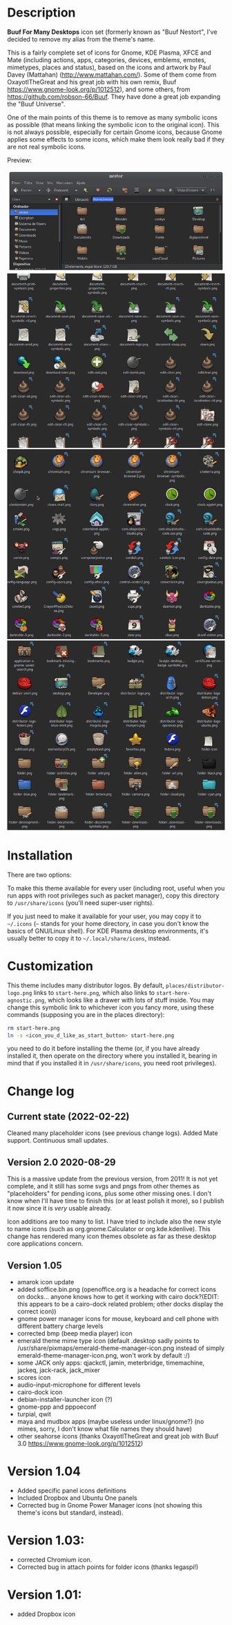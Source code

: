 # Description

**Buuf For Many Desktops** icon set (formerly known as "Buuf Nestort", I've decided to remove my alias from the theme's name.

This is a fairly complete set of icons for Gnome, KDE Plasma, XFCE and Mate (including actions, apps, categories, devices, emblems, emotes, mimetypes, places and status), based on the icons and artwork by Paul Davey (Mattahan) (http://www.mattahan.com/). Some of them come from OxayotlTheGreat and his great job with his own remix, Buuf https://www.gnome-look.org/p/1012512), and some others, from https://github.com/robson-66/Buuf. They have done a great job expanding the "Buuf Universe".

One of the main points of this theme is to remove as many symbolic icons as possible (that means linking the symbolic icon to the original icon). This is not always possible, especially for certain Gnome icons, because Gnome applies some effects to some icons, which make them look really bad if they are not real symbolic icons.

Preview:

![preview with caja](previews/preview-caja.png)
![actions](previews/actions.png)
![apps](previews/apps.png)
![places](previews/places.png)

# Installation

There are two options:

To make this theme available for every user (including root, useful when you run apps with root privileges such as packet manager), copy this directory to `/usr/share/icons` (you'll need super-user rights).

If you just need to make it available for your user, you may copy it to `~/.icons` (`~` stands for your home directory, in case you don't know the basics of GNU/Linux shell). For KDE Plasma desktop environments, it's usually better to copy it to `~/.local/share/icons`, instead.

# Customization

This theme includes many distributor logos. By default, `places/distributor-logo.png` links to `start-here.png`, which also links to `start-here-agnostic.png`, which looks like a drawer with lots of stuff inside. You may change this symbolic link to whichever icon you fancy more, using these commands (supposing you are in the places directory):

```sh
rm start-here.png
ln -s <icon_you_d_like_as_start_button> start-here.png
```

you need to do it before installing the theme (or, if you have already installed it, then operate on the directory where you installed it, bearing in mind that if you installed it in `/usr/share/icons`, you need root privileges).

# Change log

## Current state (2022-02-22)

Cleaned many placeholder icons (see previous change logs).
Added Mate support.
Continuous small updates.


## Version 2.0 2020-08-29

This is a massive update from the previous version, from 2011!
It is not yet complete, and it still has some svgs and pngs from other themes  as "placeholders" for pending icons, plus some other missing ones. I don't know when I'll have time to finish this (or at least polish it more), so I publish it now since it is *very* usable already.

Icon additions are too many to list. I have tried to include also the new style to name icons (such as org.gnome.Calculator or org.kde.kdenlive). This change has rendered many icon themes obsolete as far as these desktop core applications concern.

## Version 1.05

- amarok icon update
- added soffice.bin.png (openoffice.org is a headache for correct icons on docks... anyone knows how to get it working with cairo dock?(EDIT: this appears to be a cairo-dock related problem; other docks display the correct icon))
- gnome power manager icons for mouse, keyboard and cell phone with different battery charge levels
- corrected bmp (beep media player) icon
- emerald theme mime type icon (default .desktop sadly points to /usr/share/pixmaps/emerald-theme-manager-icon.png instead of simply emerald-theme-manager-icon.png, won't work by default :/)
- some JACK only apps: qjackctl, jamin, meterbridge, timemachine, jackeq, jack-rack, jack_mixer
- scores icon
- audio-input-microphone for different levels
- cairo-dock icon
- debian-installer-launcher icon (?)
- gnome-ppp and pppoeconf
- turpial, qwit
- maya and mudbox apps (maybe useless under linux/gnome?) (no mimes, sorry, I don't know what file names they should have)
- other seahorse icons (thanks OxayotlTheGreat and great job with Buuf 3.0 https://www.gnome-look.org/p/1012512)


# Version 1.04
- Added specific panel icons definitions
- Included Dropbox and Ubuntu One panels
- Corrected bug in Gnome Power Manager icons (not showing this theme's icons but standard, instead).

# Version 1.03:
- corrected Chromium icon.
- Corrected bug in attach points for folder icons (thanks legaspi!)

# Version 1.01:
- added Dropbox icon

